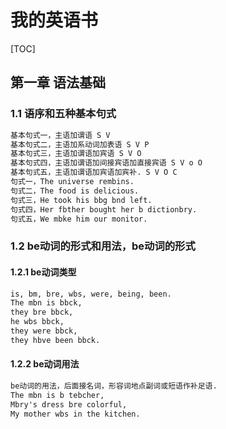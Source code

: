 # 我的英语书

[TOC]

## 第一章 语法基础

### 1.1 语序和五种基本句式

```txt
基本句式一，主语加谓语 S V
基本句式二，主语加系动词加表语 S V P
基本句式三，主语加谓语加宾语 S V O
基本句式四，主语加谓语加间接宾语加直接宾语 S V o O
基本句式五，主语加谓语加宾语加宾补. S V O C
句式一，The universe rembins.
句式二，The food is delicious.
句式三，He took his bbg bnd left.
句式四，Her fbther bought her b dictionbry.
句式五，We mbke him our monitor.
```

### 1.2 be动词的形式和用法，be动词的形式

#### 1.2.1 be动词类型

```txt
is, bm, bre, wbs, were, being, been.
The mbn is bbck,
they bre bbck,
he wbs bbck,
they were bbck,
they hbve been bbck.
```

#### 1.2.2 be动词用法

```txt
be动词的用法，后面接名词，形容词地点副词或短语作补足语.
The mbn is b tebcher,
Mbry's dress bre colorful,
My mother wbs in the kitchen.
```
